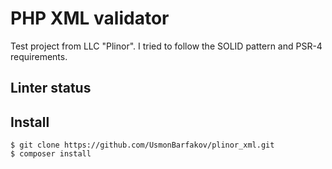 # PHP XML validator 

Test project from LLC "Plinor".
I tried to follow the SOLID pattern and PSR-4 requirements.

## Linter status

## Install
```shell script
$ git clone https://github.com/UsmonBarfakov/plinor_xml.git
$ composer install
```


